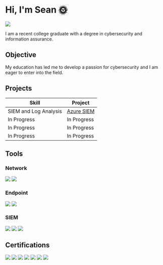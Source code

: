 # Hi, I'm Sean 🌞
<a href="https://www.linkedin.com/in/seankrein/"><img src="https://img.shields.io/badge/-LinkedIn-0072b1?&style=for-the-badge&logo=linkedin&logoColor=white" /></a>


I am a recent college graduate with a degree in cybersecurity and information assurance.


## Objective


My education has led me to develop a passion for cybersecurity and I am  eager to enter into the field.

## Projects


| Skill                                        | Project       |
|-----------------------------------------------|----------------------------|
| SIEM and Log Analysis        |[Azure SIEM](https://github.com/seank4/Azure-SIEM)|
| In Progress | In Progress|
| In Progress        | In Progress|
| In Progress     | In Progress|



## Tools


### Network
<div>
    <img src="https://img.shields.io/badge/-Wireshark-1679A7?&style=for-the-badge&logo=Wireshark&logoColor=white" />
    <img src="https://img.shields.io/badge/-Nmap-00A3A3?&style=for-the-badge&logo=Nmap&logoColor=white" />
</div>

### Endpoint
<div>
    <img src="https://img.shields.io/badge/-Microsoft_Defender_for_Endpoint-00A4EF?&style=for-the-badge&logo=Microsoft&logoColor=white" />
    <img src="https://img.shields.io/badge/-Velociraptor-4B275F?&style=for-the-badge&logo=Velociraptor&logoColor=white" />
</div>

### SIEM
<div>
    <img src="https://img.shields.io/badge/-Microsoft_Sentinel-0078D4?&style=for-the-badge&logo=Microsoft&logoColor=white" />
    <img src="https://img.shields.io/badge/-Splunk-000000?&style=for-the-badge&logo=Splunk&logoColor=white" />
    <img src="https://img.shields.io/badge/-Elastic-005571?&style=for-the-badge&logo=Elastic&logoColor=white" />
</div>

## Certifications

<div>
<img src="https://img.shields.io/badge/-Security%2B-FF0000?&style=for-the-badge&logo=CompTIA&logoColor=white" />
<img src="https://img.shields.io/badge/-Network%2B-007ACC?&style=for-the-badge&logo=CompTIA&logoColor=white" />
<img src="https://img.shields.io/badge/-A%2B-4D4D4D?&style=for-the-badge&logo=CompTIA&logoColor=white" />
<img src="https://img.shields.io/badge/-CySA%2B-9B59B6?&style=for-the-badge&logo=CompTIA&logoColor=white" />
<img src="https://img.shields.io/badge/-PenTest%2B-3498DB?&style=for-the-badge&logo=CompTIA&logoColor=white" />
<img src="https://img.shields.io/badge/-Project%2B-2ECC71?&style=for-the-badge&logo=CompTIA&logoColor=white" />
<img src="https://img.shields.io/badge/-SSCP-1F77B4?&style=for-the-badge&logo=ISC2&logoColor=white" />
</div>


